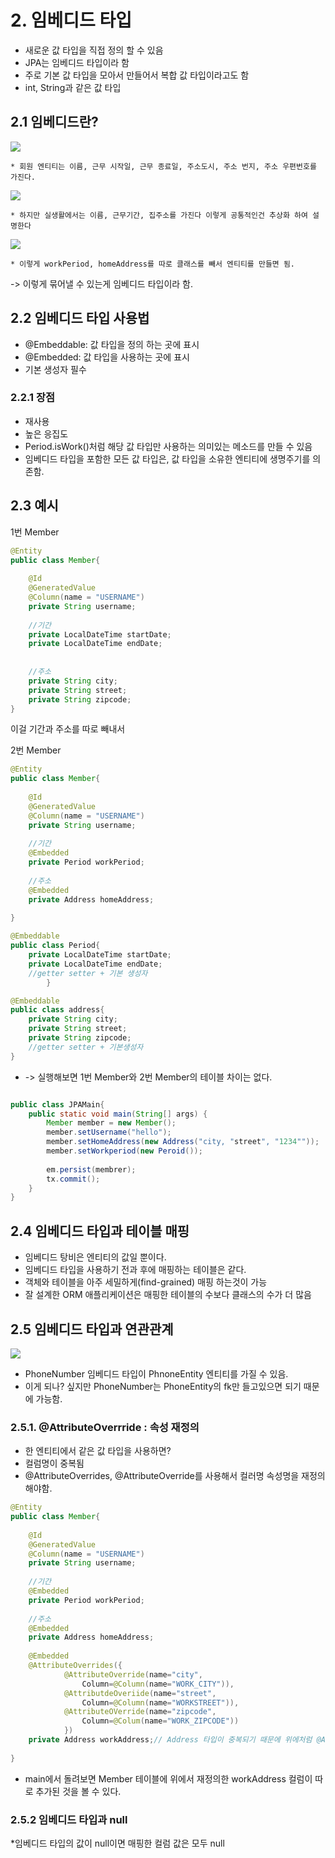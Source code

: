 # 2. 임베디드 타입
 * 새로운 값 타입을 직접 정의 할 수 있음
 * JPA는 임베디드 타입이라 함
 * 주로 기본 값 타입을 모아서 만들어서 복합 값 타입이라고도 함
 * int, String과 같은 값 타입


## 2.1 임베디드란?
 <img src="./img/Member.png">

    * 회원 엔티티는 이름, 근무 시작일, 근무 종료일, 주소도시, 주소 번지, 주소 우편번호를 가진다.


<img src="./img/memberT.png">

    * 하지만 실생활에서는 이름, 근무기간, 집주소를 가진다 이렇게 공통적인건 추상화 하여 설명한다

<img src="./jimg/emb.png">

    * 이렇게 workPeriod, homeAddress를 따로 클래스를 빼서 엔티티를 만들면 됨.

-> 이렇게 묶어낼 수 있는게 임베디드 타입이라 함.


## 2.2 임베디드 타입 사용법
* @Embeddable: 값 타입을 정의 하는 곳에 표시
* @Embedded: 값 타입을 사용하는 곳에 표시
* 기본 생성자 필수


### 2.2.1 장점
* 재사용
* 높은 응집도
* Period.isWork()처럼 해당 값 타입만 사용하는 의미있는 메소드를 만들 수 있음
* 임베디드 타입을 포함한 모든 값 타입은, 값 타입을 소유한 엔티티에 생명주기를 의존함.

## 2.3 예시

1번 Member
```java
@Entity
public class Member{
    
    @Id
    @GeneratedValue
    @Column(name = "USERNAME")
    private String username;
    
    //기간
    private LocalDateTime startDate;
    private LocalDateTime endDate;
    
    
    //주소
    private String city;
    private String street;
    private String zipcode;
}

```

이걸 기간과 주소를 따로 빼내서

2번 Member
```java
@Entity
public class Member{
    
    @Id
    @GeneratedValue
    @Column(name = "USERNAME")
    private String username;
    
    //기간
    @Embedded
    private Period workPeriod;
    
    //주소
    @Embedded
    private Address homeAddress;
   
}

```

```java
@Embeddable
public class Period{
    private LocalDateTime startDate;
    private LocalDateTime endDate;
    //getter setter + 기본 생성자
        }
```
```java
@Embeddable
public class address{
    private String city;
    private String street;
    private String zipcode;
    //getter setter + 기본생성자
}
```

* -> 실행해보면 1번 Member와 2번 Member의 테이블 차이는 없다. 

```java

public class JPAMain{
    public static void main(String[] args) {
        Member member = new Member();
        member.setUsername("hello");
        member.setHomeAddress(new Address("city, "street", "1234""));
        member.setWorkperiod(new Peroid());
        
        em.persist(membrer);
        tx.commit();
    }
}
```

## 2.4 임베디드 타입과 테이블 매핑
* 임베디드 탕비은 엔티티의 값일 뿐이다.
* 임베디드 타입을 사용하기 전과 후에 매핑하는 테이블은 같다.
* 객체와 테이블을 아주 세밀하게(find-grained) 매핑 하는것이 가능
* 잘 설계한 ORM 애플리케이션은 매핑한 테이블의 수보다 클래스의 수가 더 많음

## 2.5 임베디드 타입과 연관관계
<img src="./img/emmap.png">

* PhoneNumber 임베디드 타입이 PhnoneEntity 엔티티를 가질 수 있음.
* 이게 되나? 싶지만 PhoneNumber는 PhoneEntity의 fk만 들고있으면 되기 때문에 가능함.

### 2.5.1. @AttributeOverrride : 속성 재정의
* 한 엔티티에서 같은 값 타입을 사용하면?
* 컬럼명이 중복됨
* @AttributeOverrides, @AttributeOverride를 사용해서 컬러명 속성명을 재정의 해야함.
```java
@Entity
public class Member{
    
    @Id
    @GeneratedValue
    @Column(name = "USERNAME")
    private String username;
    
    //기간
    @Embedded
    private Period workPeriod;
    
    //주소
    @Embedded
    private Address homeAddress;
    
    @Embedded
    @AttributeOverrides({
            @AttributeOverride(name="city",
                Column=@Column(name="WORK_CITY")),
            @AttributdeOveriide(name="street",
                Column=@Column(name="WORKSTREET")),
            @AttributeOVerride(name="zipcode",
                Column=@Colum(name="WORK_ZIPCODE"))
            })
    private Address workAddress;// Address 타입이 중복되기 때문에 위에처럼 @AttributeOverrides를 추가해야함
    
}

```

* main에서 돌려보면 Member 테이블에 위에서 재정의한 workAddress 컬럼이 따로 추가된 것을 볼 수 있다.


### 2.5.2 임베디드 타입과 null

*임베디드 타입의 값이 null이면 매핑한 컬럼 값은 모두 null